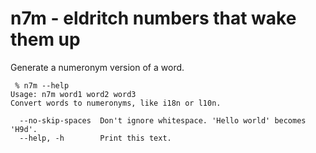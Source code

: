n7m - eldritch numbers that wake them up
========================================

Generate a numeronym version of a word.

```
 % n7m --help
Usage: n7m word1 word2 word3
Convert words to numeronyms, like i18n or l10n.

  --no-skip-spaces  Don't ignore whitespace. 'Hello world' becomes 'H9d'.
  --help, -h        Print this text.
```

